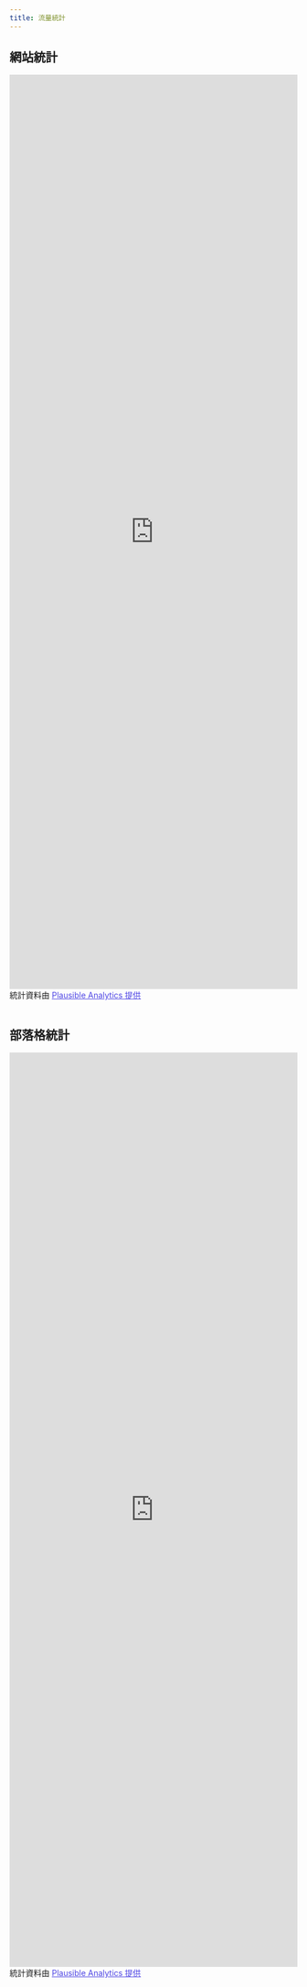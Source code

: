 ```yaml
---
title: 流量統計
---
```


## 網站統計

<iframe plausible-embed src="https://stats.privacyguides.net/share/privacyguides.org?auth=IxTl2wRhi3uxF09rd1NSn&embed=true&theme=system&background=transparent" scrolling="no" frameborder="0" loading="lazy" style="width: 1px; min-width: 100%; height: 1600px;" id="plausibleFrame"></iframe>
<div style="font-size: 14px; padding-bottom: 14px;">統計資料由 <a target="_blank" style="color: #4F46E5; text-decoration: underline;" href="https://plausible.io">Plausible Analytics 提供</a></div>
<script async src="https://stats.privacyguides.net/js/embed.host.js"></script>

<script>

    /* Set palette on initial load */
    var palette = __md_get("__palette")
    if (palette && typeof palette.color === "object") {
        var theme = palette.color.scheme === "slate" ? "dark" : "light"
        document.getElementById('plausibleFrame').src = 'https://stats.privacyguides.net/share/privacyguides.org?auth=IxTl2wRhi3uxF09rd1NSn&embed=true&theme=' + theme + '&background=transparent';
    }

    /* Register event handlers after documented loaded */
    document.addEventListener("DOMContentLoaded", function() {
        var ref = document.querySelector("[data-md-component=palette]")
        ref.addEventListener("change", function() {
        var palette = __md_get("__palette")
        if (palette && typeof palette.color === "object") {
            var theme = palette.color.scheme === "slate" ? "dark" : "light"

            document.getElementById('plausibleFrame').src = 'https://stats.privacyguides.net/share/privacyguides.org?auth=IxTl2wRhi3uxF09rd1NSn&embed=true&theme=' + theme + '&background=transparent';
        }
        })
    })
</script>

## 部落格統計

<iframe plausible-embed src="https://stats.privacyguides.net/share/blog.privacyguides.org?auth=onWV76WWcsDifUqlaHEAg&embed=true&theme=system&background=transparent" scrolling="no" frameborder="0" loading="lazy" style="width: 1px; min-width: 100%; height: 1600px;" id="blogFrame"></iframe>
<div style="font-size: 14px; padding-bottom: 14px;">統計資料由 <a target="_blank" style="color: #4F46E5; text-decoration: underline;" href="https://plausible.io">Plausible Analytics 提供</a></div>
<script async src="https://stats.privacyguides.net/js/embed.host.js"></script>

<script>

    /* Set palette on initial load */
    var palette = __md_get("__palette")
    if (palette && typeof palette.color === "object") {
        var theme = palette.color.scheme === "slate" ? "dark" : "light"
        document.getElementById('blogFrame').src = 'https://stats.privacyguides.net/share/blog.privacyguides.org?auth=onWV76WWcsDifUqlaHEAg&embed=true&theme=' + theme + '&background=transparent';
    }

    /* Register event handlers after documented loaded */
    document.addEventListener("DOMContentLoaded", function() {
        var ref = document.querySelector("[data-md-component=palette]")
        ref.addEventListener("change", function() {
        var palette = __md_get("__palette")
        if (palette && typeof palette.color === "object") {
            var theme = palette.color.scheme === "slate" ? "dark" : "light"

            document.getElementById('blogFrame').src = 'https://stats.privacyguides.net/share/blog.privacyguides.org?auth=onWV76WWcsDifUqlaHEAg&embed=true&theme=' + theme + '&background=transparent';
        }
        })
    })
</script>
